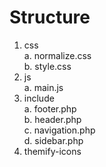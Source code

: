 # Structure
  1. css  
      a. normalize.css  
      b. style.css
  2. js  
      a. main.js
  3. include  
      a. footer.php  
      b. header.php  
      c. navigation.php  
      d. sidebar.php  
  4. themify-icons
